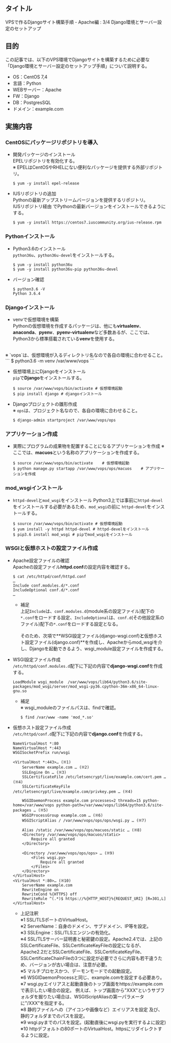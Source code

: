 ## タイトル
VPSで作るDjangoサイト構築手順 - Apache編 : 3/4 Django環境とサーバー設定のセットアップ

## 目的
この記事では、以下のVPS環境でDjangoサイトを構築するために必要な「Django環境とサーバー設定のセットアップ手順」について説明する。
- OS：CentOS 7,4
- 言語：Python
- WEBサーバー：Apache
- FW：Django
- DB：PostgresSQL
- ドメイン：example.com

## 実施内容
### CentOSにパッケージリポジトリを導入
- 開発パッケージのインストール<br>
EPELリポジトリを有効化する。<br>
※ EPELはCentOSやRHELにない便利なパッケージを提供する外部リポジトリ。
  ```
  $ yum -y install epel-release
  ```

- IUSリポジトリの追加<br>
Pythonの最新アップストリームバージョンを提供するリポジトリ。<br>
IUSリポジトリ経由 でPythonの最新バージョンをインストールできるようにする。<br>
  ```
  $ yum -y install https://centos7.iuscommunity.org/ius-release.rpm
  ```

### Pythonインストール
- Python3.6のインストール<br>
`python36u`、`python36u-devel`をインストールする。<br>
  ```
  $ yum -y install python36u
  $ yum -y install python36u-pip python36u-devel
  ```

- バージョン確認<br>
  ```
  $ python3.6 -V
  Python 3.6.4
  ```

### Djangoインストール
- venvで仮想環境を構築<br>
Pythonの仮想環境を作成するパッケージは、他にも**virtualenv**、**anaconda**、**pyenv**、**pyenv-virtualenv**など多数あるが、ここでは、Python3から標準搭載されている**venv**を使用する。<br>
<br>
※ `vops`は、仮想環境が入るディレクトリ名なので各自の環境に合わせること。
  ```
  $ python3.6 -m venv /var/www/vops
  ```

- 仮想環境上にDjangoをインストール<br>
`pip`で**Django**をインストールする。
  ```
  $ source /var/www/vops/bin/activate # 仮想環境起動
  $ pip install django # djangoインストール
  ```

- Djangoプロジェクトの雛形作成<br>
※ `ops`は、プロジェクト名なので、各自の環境に合わせること。
  ```
  $ django-admin startproject /var/www/vops/ops
  ```

### アプリケーション作成
- 実際にプログラムの成果物を配置することになるアプリケーションを作成
※ ここでは、**macuos**という名称のアプリケーションを作成する。
  ```
  $ source /var/www/vops/bin/activate    # 仮想環境起動
  $ python manage.py startapp /var/www/vops/ops/macuos    # アプリケーションを作成
  ```

### mod_wsgiインストール
- `httpd-devel`と`mod_wsgi`をインストール
Python3上では事前に`httpd-devel`をインストールする必要があるため、`mod_wsgi`の前に `httpd-devel`をインストールする。<br>
  ```
  $ source /var/www/vops/bin/activate # 仮想環境起動
  $ yum install -y httpd httpd-devel # httpd-develをインストール
  $ pip3.6 install mod_wsgi # pipでmod_wsgiをインストール
  ```

### WSGIと仮想ホストの設定ファイル作成
- Apache設定ファイルの確認<br>
Apacheの設定ファイル**httpd.conf**の設定内容を確認する。<br>
  ```
  $ cat /etc/httpd/conf/httpd.conf
  …
  Include conf.modules.d/*.conf  
  IncludeOptional conf.d/*.conf 
  …
  ```
  - 補足<br>
上記`Include`は、`conf.modules.d`(module系の設定ファイル)配下の`*.conf`をロードする設定、`IncludeOptional`は、`conf.d`(その他設定系のファイル)配下の`*.conf`をロードする設定となる。<br><br>
そのため、次項で**WSGI設定ファイル(django-wsgi.conf)**と**仮想ホスト設定ファイル(django.conf)**を作成し、Apacheからmod_wsgiを介し、Djangoを起動できるよう、wsgi_module設定ファイルを作成する。<br>

- WSGI設定ファイル作成<br>
`/etc/httpd/conf.modules.d`配下に下記の内容で**django-wsgi.conf**を作成する。<br>
  ```
  LoadModule wsgi_module  /var/www/vops/lib64/python3.6/site-packages/mod_wsgi/server/mod_wsgi-py36.cpython-36m-x86_64-linux-gnu.so
  ```
  - 補足<br>
※ wsgi_moduleのファイルパスは、findで確認。<br>
    ```
    $ find /var/www -name 'mod_*.so'
    ```

- 仮想ホスト設定ファイル作成<br>
`/etc/httpd/conf.d`配下に下記の内容で**django.conf**を作成する。<br>
  ```
  NameVirtualHost *:80
  NameVirtualHost *:443
  WSGISocketPrefix run/wsgi

  <VirtualHost *:443>… (※1)
      ServerName example.com … (※2)
      SSLEngine On … (※3)
      SSLCertificateFile /etc/letsencrypt/live/example.com/cert.pem … (※4)
      SSLCertificateKeyFile  /etc/letsencrypt/live/example.com/privkey.pem … (※4)

      WSGIDaemonProcess example.com processes=2 threads=15 python-home=/var/www/vops python-path=/var/www/vops/lib64/python3.6/site-packages … (※5)
      WSGIProcessGroup example.com … (※6)
      WSGIScriptAlias / /var/www/vops/ops/ops/wsgi.py … (※7)

      Alias /static /var/www/vops/ops/macuos/static … (※8)
      <Directory /var/www/vops/ops/macuos/static> 
          Require all granted
      </Directory>

      <Directory /var/www/vops/ops/ops> … (※9)
          <Files wsgi.py>
              Require all granted
          </Files>
      </Directory>
  </VirtualHost>
  <VirtualHost *:80>… (※10)
      ServerName example.com
      RewriteEngine on
      RewriteCond %{HTTPS} off
      RewriteRule ^(.*)$ https://%{HTTP_HOST}%{REQUEST_URI} [R=301,L]
  </VirtualHost>
  ```
  - 上記注釈<br>
  ※1 SSL/TLSポートのVirtualHost。<br>
  ※2 ServerName：自身のドメイン、サブドメイン、IP等を設定。<br>
  ※3 SSLEngine：SSL/TLSエンジンの有効化。<br>
  ※4 SSL/TLSサーバー証明書と秘密鍵の設定。Apache2.4では、上記のSSLCertificateFile、SSLCertificateKeyFileの設定になるが、Apache2.2だとSSLCertificateFile、SSLCertificateKeyFile、SSLCertificateChainFileの3つに設定が必要でさらに内容も若干違うため、バージョンが古い場合は、注意が必要。<br>
  ※5 マルチプロセスかつ、デーモンモードでの起動設定。<br>
  ※6 WSGIDaemonProcessと同じ、example.comを設定する必要あり。<br>
  ※7 wsgi.pyエイリアスと起動直後のトップ画面をhttps://example.comで表示したい場合の設定。 例えば、トップ画面から"XXX"というサブフォルダを掘りたい場合は、WSGIScriptAliasの第一パラメータに"/XXX"を指定する。<br>
  ※8 静的ファイルへの（アイコンや画像など）エイリアスを設定 及び、静的フォルダまでのパスを設定。<br>
  ※9 wsgi.pyまでのパスを設定。(起動直後にwsgi.pyを実行するよに設定)<br>
  ※10 httpデフォルトの80ポートのVirtualHost。httpsにリダイレクトするように設定。<br>
